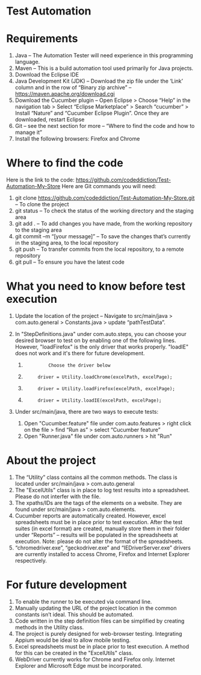 # Test Automation

# Requirements
1.	Java – The Automation Tester will need experience in this programming language. 
2.	Maven – This is a build automation tool used primarily for Java projects.
3.	Download the Eclipse IDE
4.	Java Development Kit (JDK) – Download the zip file under the ‘Link’ column and in the row of “Binary zip archive” – https://maven.apache.org/download.cgi
5.	Download the Cucumber plugin – Open Eclipse > Choose “Help” in the navigation tab > Select “Eclipse Marketplace” > Search “cucumber” > Install “Nature” and “Cucumber Eclipse Plugin”. Once they are downloaded, restart Eclipse
6.	Git – see the next section for more – “Where to find the code and how to manage it”
7.	Install the following browsers: Firefox and Chrome 

# Where to find the code
Here is the link to the code: https://github.com/codeddiction/Test-Automation-My-Store
Here are Git commands you will need:
1.	git clone https://github.com/codeddiction/Test-Automation-My-Store.git – To clone the project
2.	git status – To check the status of the working directory and the staging area
3.	git add . – To add changes you have made, from the working repository to the staging area 
4.	git commit –m “[your message]” – To save the changes that’s currently in the staging area, to the local repository
5.	git push – To transfer commits from the local repository, to a remote repository
6.	git pull – To ensure you have the latest code

# What you need to know before test execution

1.	Update the location of the project – Navigate to src/main/java > com.auto.general > Constants.java > update “pathTestData”.
2.  In "StepDefinitions.java" under com.auto.steps, you can choose your desired browser to test on by enabling one of the following lines. However, "loadFirefox" is the only driver that works properly. "loadIE" does not work and it's there for future development.

	1)				Choose the driver below			
	2)			driver = Utility.loadChrome(excelPath, excelPage);
	3)			driver = Utility.loadFirefox(excelPath, excelPage);
	4)			driver = Utility.loadIE(excelPath, excelPage);

3.	Under src/main/java, there are two ways to execute tests:
	1)	Open "Cucumber.feature" file under com.auto.features > right click on the file > find “Run as” > select “Cucumber feature”
	2)	Open "Runner.java" file under com.auto.runners > hit "Run"

# About the project
1.	The “Utility” class contains all the common methods. The class is located under src/main/java > com.auto.general
2. The "ExcelUtils" class is in place to log test results into a spreadsheet. Please do not interfer with the file.
3.	The xpaths/IDs are the tags of the elements on a website. They are found under src/main/java > com.auto.elements.
4.	Cucumber reports are automatically created. However, excel spreadsheets must be in place prior to test execution. After the test suites (in excel format) are created, manually store them in their folder under “Reports” – results will be populated in the spreadsheets at execution. Note: please do not alter the format of the spreadsheets.
5.  “chromedriver.exe”, “geckodriver.exe” and “IEDriverServer.exe” drivers are currently installed to access Chrome, Firefox and Internet Explorer respectively. 



# For future development
1.	To enable the runner to be executed via command line.
2.	Manually updating the URL of the project location in the common constants isn’t ideal. This should be automated.
3.	Code written in the step definition files can be simplified by creating methods in the Utility class.
4.	The project is purely designed for web-browser testing. Integrating Appium would be ideal to allow mobile testing. 
5.	Excel spreadsheets must be in place prior to test execution. A method for this can be created in the "ExcelUtils" class. 
6.	WebDriver currently works for Chrome and Firefox only. Internet Explorer and Microsoft Edge must be incorporated. 


